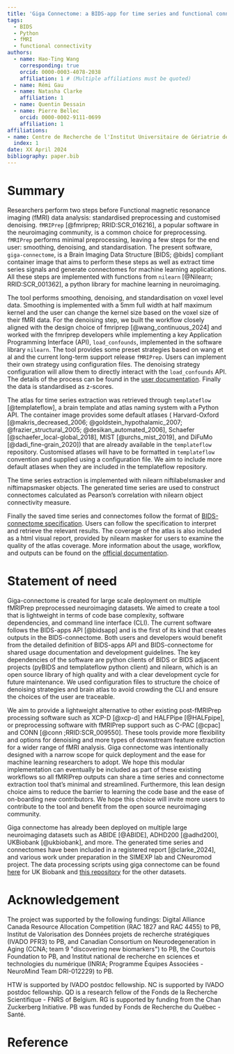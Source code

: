 ```yaml
---
title: 'Giga Connectome: a BIDS-app for time series and functional connectome extraction'
tags:
  - BIDS
  - Python
  - fMRI
  - functional connectivity
authors:
  - name: Hao-Ting Wang
    corresponding: true
    orcid: 0000-0003-4078-2038
    affiliation: 1 # (Multiple affiliations must be quoted)
  - name: Rémi Gau
  - name: Natasha Clarke
    affiliation: 1
  - name: Quentin Dessain
  - name: Pierre Bellec
    orcid: 0000-0002-9111-0699
    affiliation: 1
affiliations:
- name: Centre de Recherche de l'Institut Universitaire de Gériatrie de Montréal, Université de Montréal, Montréal, QC, Canada
  index: 1
date: XX April 2024
bibliography: paper.bib
---
```


# Summary

Researchers perform two steps before Functional magnetic resonance imaging (fMRI) data analysis:
standardised preprocessing and customised denoising.
`fMRIPrep` [@fmriprep; RRID:SCR_016216],
a popular software in the neuroimaging community, is a common choice for preprocessing.
`fMRIPrep` performs minimal preprocessing, leaving a few steps for the end user: smoothing, denoising, and standardisation.
The present software, `giga-connectome`,
is a Brain Imaging Data Structure [BIDS; @bids]
compliant container image that aims to perform these steps as well as extract time series signals and generate connectomes for machine learning applications.
All these steps are implemented with functions from `nilearn` [@Nilearn; RRID:SCR_001362],
a python library for machine learning in neuroimaging.

The tool performs smoothing, denoising, and standardisation on voxel level data.
Smoothing is implemented with a 5mm full width at half maximum kernel and the user can change the kernel size based on the voxel size of their fMRI data.
For the denoising step, we built the workflow closely aligned with the design choice of fmriprep [@wang_continuous_2024]
and worked with the fmriprep developers while implementing a key Application Programming Interface (API),
`load_confounds`, implemented in the software library `nilearn`.
The tool provides some preset strategies based on wang et al and the current long-term support release `fMRIPrep`.
Users can implement their own strategy using configuration files.
The denoising strategy configuration will allow them to directly interact with the `load_confounds` API.
The details of the process can be found in the [user documentation](https://giga-connectome.readthedocs.io/en/stable/workflow.html).
Finally the data is standardised as z-scores.

The atlas for time series extraction was retrieved through `templateflow` [@templateflow],
a brain template and atlas naming system with a Python API.
The container image provides some default atlases (
Harvard-Oxford [@makris_decreased_2006; @goldstein_hypothalamic_2007; @frazier_structural_2005; @desikan_automated_2006],
Schaefer [@schaefer_local-global_2018],
MIST [@urchs_mist_2019],
and DiFuMo [@dadi_fine-grain_2020]) that are already available in the `templateflow` repository.
Customised atlases will have to be formatted in `templateflow` convention and supplied using a configuration file.
We aim to include more default atlases when they are included in the templateflow repository.

The time series extraction is implemented with nilearn niftilabelsmasker and niftimapsmasker objects.
The generated time series are used to construct connectomes calculated as Pearson’s correlation with nilearn object connectivity measure.

Finally the saved time series and connectomes follow the format of
[BIDS-connectome specification](https://bids.neuroimaging.io/bep017).
Users can follow the specification to interpret and retrieve the relevant results.
The coverage of the atlas is also included as a html visual report, provided by nilearn masker for users to examine the quality of the atlas coverage.
More information about the usage, workflow, and outputs can be found on the
[official documentation](https://giga-connectome.readthedocs.io/en/latest/).


# Statement of need

Giga-connectome is created for large scale deployment on multiple fMRIPrep preprocessed neuroimaging datasets.
We aimed to create a tool that is lightweight in terms of code base complexity, software dependencies, and command line interface (CLI).
The current software follows the BIDS-apps API [@bidsapp] and is the first of its kind that creates outputs in the BIDS-connectome.
Both users and developers would benefit from the detailed definition of BIDS-apps API and BIDS-connectome for shared usage documentation and development guidelines.
The key dependencies of the software are python clients of BIDS or BIDS adjacent projects (pyBIDS and templateflow python client) and nilearn,
which is an open source library of high quality and with a clear development cycle for future maintenance.
We used configuration files to structure the choice of denoising strategies and brain atlas to avoid crowding the CLI and ensure the choices of the user are traceable.

We aim to provide a lightweight alternative to other existing post-fMRIPrep processing software such as XCP-D [@xcp-d]
and HALFPipe [@HALFpipe],
or preprocessing software with fMRIPrep support such as C-PAC [@cpac]
and CONN [@conn ;RRID:SCR_009550].
These tools  provide more flexibility and options for denoising and more types of downstream feature extraction for a wider range of fMRI analysis.
Giga connectome was intentionally designed with a narrow scope for quick deployment and the ease for machine learning researchers to adopt.
We hope this modular implementation can eventually be included as part of these existing workflows so all fMRIPrep outputs can share a time series and connectome extraction tool that’s minimal and streamlined.
Furthermore, this lean design choice aims to reduce the barrier to learning the code base and the ease of on-boarding new contributors.
We hope this choice will invite more users to contribute to the tool and benefit from the open source neuroimaging community.

Giga connectome has already been deployed on multiple large neuroimaging datasets such as
ABIDE [@ABIDE],
ADHD200 [@adhd200],
UKBiobank [@ukbiobank],
and more.
The generated time series and connectomes have been included in a registered report [@clarke_2024],
and various work under preparation in the SIMEXP lab and CNeuromod project.
The data processing scripts using giga connectome can be found
[here](https://github.com/Hyedryn/ukbb-scripts/tree/dev) for UK Biobank
and [this repository](https://github.com/SIMEXP/giga_preprocess2) for the other datasets.

# Acknowledgement

The project was supported by the following fundings:
Digital Alliance Canada Resource Allocation Competition (RAC 1827 and RAC 4455) to PB,
Institut de Valorisation des Données projets de recherche stratégiques
(IVADO PFR3) to PB,
and Canadian Consortium on Neurodegeneration in Aging
(CCNA; team 9 "discovering new biomarkers") to PB,
the Courtois Foundation to PB,
and Institut national de recherche en sciences et technologies du numérique
(INRIA; Programme Équipes Associées - NeuroMind Team DRI-012229) to PB.

HTW is supported by IVADO postdoc fellowship.
NC is supported by IVADO postdoc fellowship.
QD is a research fellow of the Fonds de la Recherche Scientifique - FNRS of Belgium.
RG is supported by funding from the Chan Zuckerberg Initiative.
PB was funded by Fonds de Recherche du Québec - Santé.

# Reference
